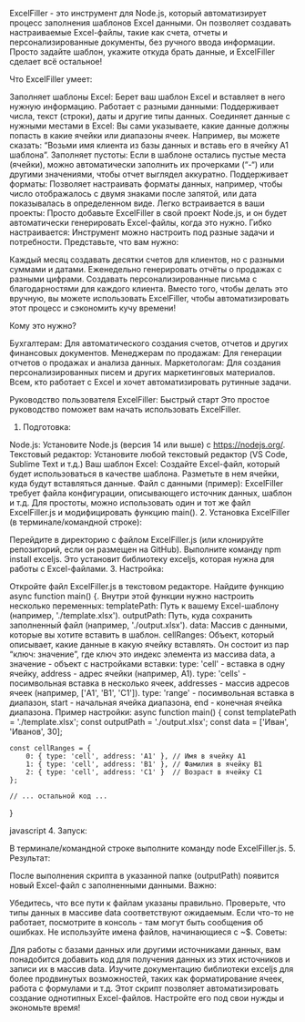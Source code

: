 ExcelFiller - это инструмент для Node.js, который автоматизирует процесс заполнения шаблонов Excel данными. Он позволяет создавать настраиваемые Excel-файлы, такие как счета, отчеты и персонализированные документы, без ручного ввода информации. Просто задайте шаблон, укажите откуда брать данные, и ExcelFiller сделает всё остальное!

Что ExcelFiller умеет:

Заполняет шаблоны Excel: Берет ваш шаблон Excel и вставляет в него нужную информацию.
Работает с разными данными: Поддерживает числа, текст (строки), даты и другие типы данных.
Соединяет данные с нужными местами в Excel: Вы сами указываете, какие данные должны попасть в какие ячейки или диапазоны ячеек. Например, вы можете сказать: “Возьми имя клиента из базы данных и вставь его в ячейку A1 шаблона”.
Заполняет пустоты: Если в шаблоне остались пустые места (ячейки), можно автоматически заполнить их прочерками (“-“) или другими значениями, чтобы отчет выглядел аккуратно.
Поддерживает форматы: Позволяет настраивать форматы данных, например, чтобы число отображалось с двумя знаками после запятой, или дата показывалась в определенном виде.
Легко встраивается в ваши проекты: Просто добавьте ExcelFiller в свой проект Node.js, и он будет автоматически генерировать Excel-файлы, когда это нужно.
Гибко настраивается: Инструмент можно настроить под разные задачи и потребности.
Представьте, что вам нужно:

Каждый месяц создавать десятки счетов для клиентов, но с разными суммами и датами.
Еженедельно генерировать отчёты о продажах с разными цифрами.
Создавать персонализированные письма с благодарностями для каждого клиента.
Вместо того, чтобы делать это вручную, вы можете использовать ExcelFiller, чтобы автоматизировать этот процесс и сэкономить кучу времени!

Кому это нужно?

Бухгалтерам: Для автоматического создания счетов, отчетов и других финансовых документов.
Менеджерам по продажам: Для генерации отчетов о продажах и анализа данных.
Маркетологам: Для создания персонализированных писем и других маркетинговых материалов.
Всем, кто работает с Excel и хочет автоматизировать рутинные задачи.

Руководство пользователя ExcelFiller: Быстрый старт
Это простое руководство поможет вам начать использовать ExcelFiller.

1. Подготовка:

Node.js: Установите Node.js (версия 14 или выше) с https://nodejs.org/.
Текстовый редактор: Установите любой текстовый редактор (VS Code, Sublime Text и т.д.)
Ваш шаблон Excel: Создайте Excel-файл, который будет использоваться в качестве шаблона. Разметьте в нем ячейки, куда будут вставляться данные.
Файл с данными (пример): ExcelFiller требует файла конфигурации, описывающего источник данных, шаблон и т.д. Для простоты, можно использовать один и тот же файл ExcelFiller.js и модифицировать функцию main().
2. Установка ExcelFiller (в терминале/командной строке):

Перейдите в директорию с файлом ExcelFiller.js (или клонируйте репозиторий, если он размещен на GitHub).
Выполните команду npm install exceljs. Это установит библиотеку exceljs, которая нужна для работы с Excel-файлами.
3. Настройка:

Откройте файл ExcelFiller.js в текстовом редакторе.
Найдите функцию async function main() {. Внутри этой функции нужно настроить несколько переменных:
templatePath: Путь к вашему Excel-шаблону (например, './template.xlsx').
outputPath: Путь, куда сохранить заполненный файл (например, './output.xlsx').
data: Массив с данными, которые вы хотите вставить в шаблон.
cellRanges: Объект, который описывает, какие данные в какую ячейку вставлять. Он состоит из пар “ключ: значение”, где ключ это индекс элемента из массива data, а значение - объект с настройками вставки:
type: 'cell' - вставка в одну ячейку, address - адрес ячейки (например, A1).
type: 'cells' - посимвольная вставка в несколько ячеек, addresses - массив адресов ячеек (например, ['A1', 'B1', 'C1']).
type: 'range' - посимвольная вставка в диапазон, start - начальная ячейка диапазона, end - конечная ячейка диапазона.
Пример настройки:
async function main() {
    const templatePath = './template.xlsx';
    const outputPath = './output.xlsx';
    const data = ['Иван', 'Иванов', 30];

    const cellRanges = {
        0: { type: 'cell', address: 'A1' }, // Имя в ячейку A1
        1: { type: 'cell', address: 'B1' }, // Фамилия в ячейку B1
        2: { type: 'cell', address: 'C1' }  // Возраст в ячейку C1
    };

    // ... остальной код ...
}

javascript
4. Запуск:

В терминале/командной строке выполните команду node ExcelFiller.js.
5. Результат:

После выполнения скрипта в указанной папке (outputPath) появится новый Excel-файл с заполненными данными.
Важно:

Убедитесь, что все пути к файлам указаны правильно.
Проверьте, что типы данных в массиве data соответствуют ожидаемым.
Если что-то не работает, посмотрите в консоль - там могут быть сообщения об ошибках.
Не используйте имена файлов, начинающиеся с ~$.
Советы:

Для работы с базами данных или другими источниками данных, вам понадобится добавить код для получения данных из этих источников и записи их в массив data.
Изучите документацию библиотеки exceljs для более продвинутых возможностей, таких как форматирование ячеек, работа с формулами и т.д.
Этот скрипт позволяет автоматизировать создание однотипных Excel-файлов. Настройте его под свои нужды и экономьте время!
